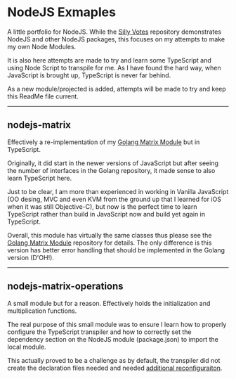 # NodeJS Exmaples

A little portfolio for NodeJS.  While the [Silly Votes](https://github.com/michaelbrockphd/silly-votes) repository demonstrates NodeJS and other NodeJS packages, this focuses on my attempts to make my own Node Modules.

It is also here attempts are made to try and learn some TypeScript and using Node Script to transpile for me.  As I have found the hard way, when JavaScript is brought up, TypeScript is never far behind.

As a new module/projected is added, attempts will be made to try and keep this ReadMe file current.

---

## nodejs-matrix

Effectively a re-implementation of my [Golang Matrix Module](https://github.com/michaelbrockphd/golang-example/tree/master/matrix) but in TypeScript.

Originally, it did start in the newer versions of JavaScript but after seeing the number of interfaces in the Golang repository, it made sense to also learn TypeScript here.

Just to be clear, I am more than experienced in working in Vanilla JavaScript (OO desing, MVC and even KVM from the ground up that I learned for iOS when it was still Objective-C), but now is the perfect time to learn TypeScript rather than build in JavaScript now and build yet again in TypeScript.

Overall, this module has virtually the same classes thus please see the [Golang Matrix Module](https://github.com/michaelbrockphd/golang-example/tree/master/matrix) repository for details.  The only difference is this version has better error handling that should be implemented in the Golang version (D'OH!).

---

## nodejs-matrix-operations

A small module but for a reason.  Effectively holds the initialization and multiplication functions.

The real purpose of this small module was to ensure I learn how to properly configure the TypeScript transpiler and how to correctly set the dependency section on the NodeJS module (package.json) to import the local module.

This actually proved to be a challenge as by default, the transpiler did not create the declaration files needed and needed [additional reconfiguraiton](https://www.typescriptlang.org/docs/handbook/declaration-files/dts-from-js.html).
